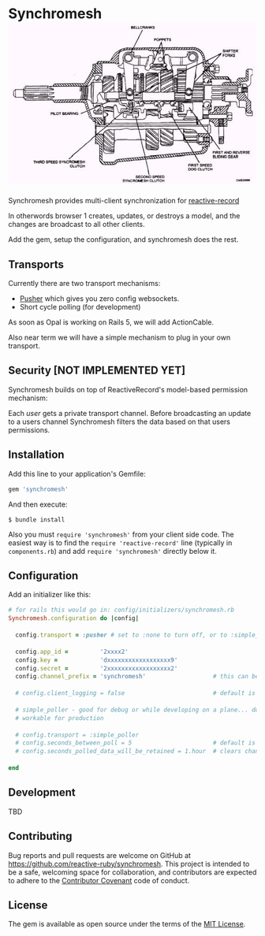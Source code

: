 # Synchromesh ![](logo.jpg?raw=true)

Synchromesh provides multi-client synchronization for [reactive-record](https://github.com/catprintlabs/reactive-record)

In otherwords browser 1 creates, updates, or destroys a model, and the changes are broadcast to all other clients.

Add the gem, setup the configuration, and synchromesh does the rest.

## Transports

Currently there are two transport mechanisms:  

+ [Pusher](http://pusher.com) which gives you zero config websockets.  
+ Short cycle polling (for development)

As soon as Opal is working on Rails 5, we will add ActionCable.   

Also near term we will have a simple mechanism to plug in your own transport.

## Security [NOT IMPLEMENTED YET]

Synchromesh builds on top of ReactiveRecord's model-based permission mechanism:

Each *user* gets a private transport channel.  Before broadcasting an update to a users channel Synchromesh filters the data based on that users permissions.

## Installation

Add this line to your application's Gemfile:

```ruby
gem 'synchromesh'
```

And then execute:

    $ bundle install

Also you must `require 'synchromesh'` from your client side code.  The easiest way is to
find the `require 'reactive-record'` line (typically in `components.rb`) and add `require 'synchromesh'` directly below it.  

## Configuration

Add an initializer like this:

```ruby
# for rails this would go in: config/initializers/synchromesh.rb
Synchromesh.configuration do |config|

  config.transport = :pusher # set to :none to turn off, or to :simple_poller (see below)

  config.app_id =         '2xxxx2'
  config.key =            'dxxxxxxxxxxxxxxxxxx9'
  config.secret =         '2xxxxxxxxxxxxxxxxxx2'
  config.channel_prefix = 'synchromesh'                   # this can be any string

  # config.client_logging = false                         # default is true

  # simple_poller - good for debug or while developing on a plane... does NOT use long polling, so is not
  # workable for production

  # config.transport = :simple_poller
  # config.seconds_between_poll = 5                       # default is 0.5
  # config.seconds_polled_data_will_be_retained = 1.hour  # clears channel data after this time, default is 5 minutes,

end
```

## Development

TBD

## Contributing

Bug reports and pull requests are welcome on GitHub at https://github.com/reactive-ruby/synchromesh. This project is intended to be a safe, welcoming space for collaboration, and contributors are expected to adhere to the [Contributor Covenant](contributor-covenant.org) code of conduct.


## License

The gem is available as open source under the terms of the [MIT License](http://opensource.org/licenses/MIT).
